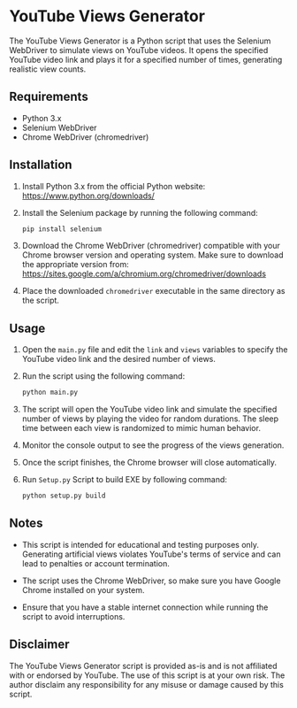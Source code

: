 # YouTube Views Generator

The YouTube Views Generator is a Python script that uses the Selenium WebDriver to simulate views on YouTube videos. It opens the specified YouTube video link and plays it for a specified number of times, generating realistic view counts.

## Requirements

- Python 3.x
- Selenium WebDriver
- Chrome WebDriver (chromedriver)

## Installation

1. Install Python 3.x from the official Python website: https://www.python.org/downloads/

2. Install the Selenium package by running the following command:

    ```bash
    pip install selenium
    ```

3. Download the Chrome WebDriver (chromedriver) compatible with your Chrome browser version and operating system. Make sure to download the appropriate version from: https://sites.google.com/a/chromium.org/chromedriver/downloads

4. Place the downloaded `chromedriver` executable in the same directory as the script.

## Usage

1. Open the `main.py` file and edit the `link` and `views` variables to specify the YouTube video link and the desired number of views.

2. Run the script using the following command:

    ```bash
    python main.py
    ```

3. The script will open the YouTube video link and simulate the specified number of views by playing the video for random durations. The sleep time between each view is randomized to mimic human behavior.

4. Monitor the console output to see the progress of the views generation.

5. Once the script finishes, the Chrome browser will close automatically.

6. Run `Setup.py` Script to build EXE by following command:

    ```bash
    python setup.py build
    ```

## Notes

- This script is intended for educational and testing purposes only. Generating artificial views violates YouTube's terms of service and can lead to penalties or account termination.

- The script uses the Chrome WebDriver, so make sure you have Google Chrome installed on your system.

- Ensure that you have a stable internet connection while running the script to avoid interruptions.

## Disclaimer

The YouTube Views Generator script is provided as-is and is not affiliated with or endorsed by YouTube. The use of this script is at your own risk. The author disclaim any responsibility for any misuse or damage caused by this script.

